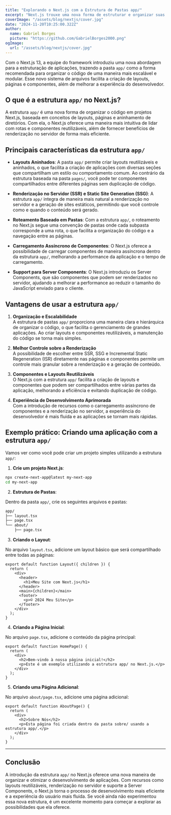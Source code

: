 ```yaml
---
title: "Explorando o Next.js com a Estrutura de Pastas app/"
excerpt: "Next.js trouxe uma nova forma de estruturar e organizar suas aplicações com a introdução da pasta `app/`. Entenda como essa mudança pode facilitar o desenvolvimento e melhorar a organização do seu código."
coverImage: "/assets/blog/nextjs/cover.jpg"
date: "2024-11-20T10:25:00.322Z"
author:
  name: Gabriel Borges
  picture: "https://github.com/GabrielBorges2000.png"
ogImage:
  url: "/assets/blog/nextjs/cover.jpg"
---
```


Com o Next.js 13, a equipe do framework introduziu uma nova abordagem para a estruturação de aplicações, trazendo a pasta `app/` como a forma recomendada para organizar o código de uma maneira mais escalável e modular. Esse novo sistema de arquivos facilita a criação de layouts, páginas e componentes, além de melhorar a experiência do desenvolvedor.

## O que é a estrutura `app/` no Next.js?

A estrutura `app/` é uma nova forma de organizar o código em projetos Next.js, baseada em conceitos de layouts, páginas e aninhamento de diretórios. Com ela, o Next.js oferece uma maneira mais intuitiva de lidar com rotas e componentes reutilizáveis, além de fornecer benefícios de renderização no servidor de forma mais eficiente.

## Principais características da estrutura `app/`

- **Layouts Aninhados**: A pasta `app/` permite criar layouts reutilizáveis e aninhados, o que facilita a criação de aplicações com diversas seções que compartilham um estilo ou comportamento comum. Ao contrário da estrutura baseada na pasta `pages/`, você pode ter componentes compartilhados entre diferentes páginas sem duplicação de código.
  
- **Renderização no Servidor (SSR) e Static Site Generation (SSG)**: A estrutura `app/` integra de maneira mais natural a renderização no servidor e a geração de sites estáticos, permitindo que você controle como e quando o conteúdo será gerado.

- **Roteamento Baseado em Pastas**: Com a estrutura `app/`, o roteamento no Next.js segue uma convenção de pastas onde cada subpasta corresponde a uma rota, o que facilita a organização do código e a navegação entre as páginas.

- **Carregamento Assíncrono de Componentes**: O Next.js oferece a possibilidade de carregar componentes de maneira assíncrona dentro da estrutura `app/`, melhorando a performance da aplicação e o tempo de carregamento.

- **Support para Server Components**: O Next.js introduziu os Server Components, que são componentes que podem ser renderizados no servidor, ajudando a melhorar a performance ao reduzir o tamanho do JavaScript enviado para o cliente.

## Vantagens de usar a estrutura `app/`

1. **Organização e Escalabilidade**  
   A estrutura de pastas `app/` proporciona uma maneira clara e hierárquica de organizar o código, o que facilita o gerenciamento de grandes aplicações. Ao criar layouts e componentes reutilizáveis, a manutenção do código se torna mais simples.

2. **Melhor Controle sobre a Renderização**  
   A possibilidade de escolher entre SSR, SSG e Incremental Static Regeneration (ISR) diretamente nas páginas e componentes permite um controle mais granular sobre a renderização e a geração de conteúdo.

3. **Componentes e Layouts Reutilizáveis**  
   O Next.js com a estrutura `app/` facilita a criação de layouts e componentes que podem ser compartilhados entre várias partes da aplicação, melhorando a eficiência e evitando duplicação de código.

4. **Experiência de Desenvolvimento Aprimorada**  
   Com a introdução de recursos como o carregamento assíncrono de componentes e a renderização no servidor, a experiência do desenvolvedor é mais fluida e as aplicações se tornam mais rápidas.

## Exemplo prático: Criando uma aplicação com a estrutura `app/`

Vamos ver como você pode criar um projeto simples utilizando a estrutura `app/`:

1. **Crie um projeto Next.js**:

```bash
npx create-next-app@latest my-next-app
cd my-next-app
```

2. **Estrutura de Pastas**:

Dentro da pasta ```app/```, crie os seguintes arquivos e pastas:
```bash
app/
├── layout.tsx
├── page.tsx
└── about/
    ├── page.tsx
```

3. **Criando o Layout**:

No arquivo ```layout.tsx```, adicione um layout básico que será compartilhado entre todas as páginas:
```tsx
export default function Layout({ children }) {
  return (
    <div>
      <header>
        <h1>Meu Site com Next.js</h1>
      </header>
      <main>{children}</main>
      <footer>
        <p>© 2024 Meu Site</p>
      </footer>
    </div>
  );
}
```

4. **Criando a Página Inicial**:

No arquivo ```page.tsx```, adicione o conteúdo da página principal:
```tsx
export default function HomePage() {
  return (
    <div>
      <h2>Bem-vindo à nossa página inicial!</h2>
      <p>Este é um exemplo utilizando a estrutura app/ no Next.js.</p>
    </div>
  );
}
```


5. **Criando uma Página Adicional**:

No arquivo ```about/page.tsx```, adicione uma página adicional:
```tsx
export default function AboutPage() {
  return (
    <div>
      <h2>Sobre Nós</h2>
      <p>Esta página foi criada dentro da pasta sobre/ usando a estrutura app/.</p>
    </div>
  );
}
```

--- 
## Conclusão

A introdução da estrutura `app/` no Next.js oferece uma nova maneira de organizar e otimizar o desenvolvimento de aplicações. Com recursos como layouts reutilizáveis, renderização no servidor e suporte a Server Components, o Next.js torna o processo de desenvolvimento mais eficiente e a experiência do usuário mais fluida. Se você ainda não experimentou essa nova estrutura, é um excelente momento para começar a explorar as possibilidades que ela oferece.
